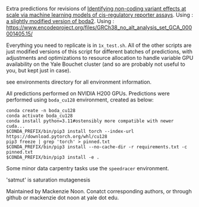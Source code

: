 Extra predictions for revisions of [Identifying non-coding variant effects at scale via machine learning models of cis-regulatory reporter assays](https://www.biorxiv.org/content/10.1101/2025.04.16.648420v1).
Using : [a slightly modified version of boda2](https://github.com/saarantras/boda2). 
Using : https://www.encodeproject.org/files/GRCh38_no_alt_analysis_set_GCA_000001405.15/

Everything you need to replicate is in `1x_test.sh`. All of the other scripts are just modified versions of this script for different batches of predictions, with adjustments and optimizations to resource allocation to handle variable GPU availability on the Yale Bouchet cluster (and so are probably not useful to you, but kept just in case). 

see environments directory for all environment information.

All predictions performed on NVIDIA H200 GPUs.
Predictions were performed using `boda_cu128` environment, created as below:
```
conda create -n boda_cu128
conda activate boda_cu128
conda install python=3.11#ostensibly more compatible with newer cuda...
$CONDA_PREFIX/bin/pip3 install torch --index-url https://download.pytorch.org/whl/cu128
pip3 freeze | grep 'torch' > pinned.txt
$CONDA_PREFIX/bin/pip3 install --no-cache-dir -r requirements.txt -c pinned.txt
$CONDA_PREFIX/bin/pip3 install -e .
```

Some minor data carpentry tasks use the `speedracer` environment.





'satmut' is saturation mutagenesis


Maintained by Mackenzie Noon. Conatct corresponding authors, or through github or mackenzie dot noon at yale dot edu.
